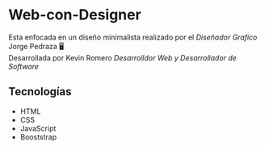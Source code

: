 # Web-con-Designer
Esta enfocada en un diseño minimalista realizado por el *Diseñador Grafico* Jorge Pedraza 🖥 <br/>
Desarrollada por Kevin Romero *Desarrolldor Web y Desarrollador de Software* <br/>

## Tecnologías
+ HTML
+ CSS
+ JavaScript
+ Booststrap
